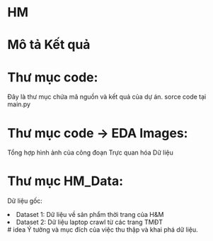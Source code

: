 # HM
# Mô tả Kết quả
# Thư mục code:
Đây là thư mục chứa mã nguồn và kết quả của dự án. 
sorce code tại main.py
# Thư mục code -> EDA Images:
Tổng hợp hình ảnh của công đoạn Trực quan hóa Dữ liệu
# Thư mục HM_Data:
Dữ liệu gốc:
<li> Dataset 1: Dữ liệu về sản phẩm thời trang của H&M <br>
</li>
<li>Dataset 2: Dữ liệu laptop crawl từ các trang TMĐT</li>
# idea
Ý tưởng và mục đích của việc thu thập và khai phá dữ liệu.
